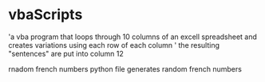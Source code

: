 # vbaScripts

'a vba program that loops through 10 columns of an excell spreadsheet and creates variations using each row of each column
' the resulting "sentences" are put into column 12

rnadom french numbers python file generates random french numbers 
